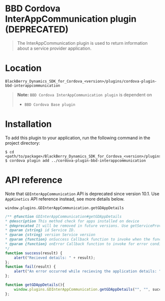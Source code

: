 BBD Cordova InterAppCommunication plugin (DEPRECATED)
========================================
> The InterAppCommunication plugin is used to return information about a service provider application.

Location
========
`BlackBerry_Dynamics_SDK_for_Cordova_<version>/plugins/cordova-plugin-bbd-interappcommunication`

> __Note:__ `BBD Cordova InterAppCommunication plugin` is dependent on
> * `BBD Cordova Base plugin`

Installation
============
To add this plugin to your application, run the following command in the project directory:
```
$ cd <path/to/package>/BlackBerry_Dynamics_SDK_for_Cordova_<version>/plugins/cordovaApp
$ cordova plugin add ../cordova-plugin-bbd-interappcommunication
```

API reference
=============
Note that `GDInterAppCommunication` API is deprecated since version 10.1. Use `AppKinetics` API reference instead, see more details below.

`window.plugins.GDInterAppCommunication.getGDAppDetails`
```javascript
/** @function GDInterAppCommunication#getGDAppDetails
* @description This method check for apps installed on device
* @deprecated It will be removed in future versions. Use getServiceProvidersFor function from AppKinetics plugin instead
* @param {string} id Service ID.
* @param {string} version Service version
* @param {function} onSuccess Callback function to invoke when the function returns successfully.
* @param {function} onError Callback function to invoke for error conditions.
*/
function success(result) {
    alert("Recieved details: " + result);
};
function fail(result) {
    alert("An error occurred while recieving the application details: " + result);
};

function getGDAppDetails(){
    window.plugins.GDInterAppCommunication.getGDAppDetails("", "", success, fail);
};
```
